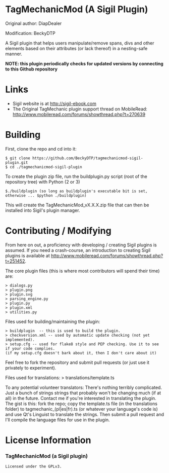 TagMechanicMod (A Sigil Plugin)
============

Original author: DiapDealer

Modification: BeckyDTP

A Sigil plugin that helps users manipulate/remove spans, divs and other elements based on their attributes (or lack thereof) in a nesting-safe manner.

**NOTE: this plugin periodically checks for updated versions by connecting to this Github repository**

Links
=====

* Sigil website is at http://sigil-ebook.com
* The Original TagMechanic plugin support thread on MobileRead: <http://www.mobileread.com/forums/showthread.php?t=270639>


Building
========

First, clone the repo and cd into it:

    $ git clone https://github.com/BeckyDTP/tagmechanicmod-sigil-plugin.git
    $ cd ./tagmechanicmod-sigil-plugin


To create the plugin zip file, run the buildplugin.py script (root of the repository tree) with Python (2 or 3)

    $./buildplugin (so long as buildplugin's executable bit is set, otherwise ... $python ./buildplugin)

This will create the TagMechanicMod_vX.X.X.zip file that can then be installed into Sigil's plugin manager.

Contributing / Modifying
============
From here on out, a proficiency with developing / creating Sigil plugins is assumed.
If you need a crash-course, an introduction to creating Sigil plugins is available at
http://www.mobileread.com/forums/showthread.php?t=251452.


The core plugin files (this is where most contributors will spend their time) are:

    > dialogs.py
    > plugin.png
    > plugin.svg
    > parsing_engine.py
    > plugin.py
    > plugin.xml
    > utilities.py


Files used for building/maintaining the plugin:

    > buildplugin  -- this is used to build the plugin.
    > checkversion.xml -- used by automatic update checking (not yet implemented).
    > setup.cfg -- used for flake8 style and PEP checking. Use it to see if your code complies.
    (if my setup.cfg doesn't bark about it, then I don't care about it)

Feel free to fork the repository and submit pull requests (or just use it privately to experiment).

Files used for translations:
    > translations/template.ts

To any potential volunteer translators: There's nothing terribly complicated. Just a bunch of strings strings that probably won't be changing much (if at all) in the future. Contact me if you're interested in translating the plugin. The gist is this: fork the repo; copy the template.ts file (in the translations folder) to tagmechanic_(pl|es|fr).ts (or whatever your language's code is) and use Qt's Linguist to translate the strings. Then submit a pull request and I'll compile the language files for use in the plugin.


License Information
=======

### TagMechanicMod (a Sigil plugin)

    Licensed under the GPLv3.
